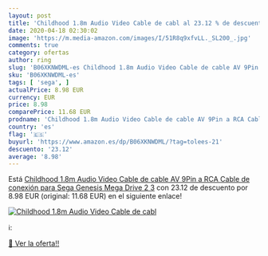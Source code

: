 ```yaml
---
layout: post
title: 'Childhood 1.8m Audio Video Cable de cabl al 23.12 % de descuento'
date: 2020-04-18 02:30:02
image: 'https://m.media-amazon.com/images/I/51R8q9xfvLL._SL200_.jpg'
comments: true
category: ofertas
author: ring
slug: 'B06XKNWDML-es Childhood 1.8m Audio Video Cable de cable AV 9Pin a RCA...'
sku: 'B06XKNWDML-es'
tags: [ 'sega', ]
actualPrice: 8.98 EUR
currency: EUR
price: 8.98
comparePrice: 11.68 EUR
prodname: 'Childhood 1.8m Audio Video Cable de cable AV 9Pin a RCA Cable de conexión para Sega Genesis Mega Drive 2 3'
country: 'es'
flag: '🇪🇸'
buyurl: 'https://www.amazon.es/dp/B06XKNWDML/?tag=tolees-21'
descuento: '23.12'
average: '8.98'
---
```


Está [Childhood 1.8m Audio Video Cable de cable AV 9Pin a RCA Cable de conexión para Sega Genesis Mega Drive 2 3](https://www.amazon.es/dp/B06XKNWDML/?tag=tolees-21) con 23.12 de descuento por 8.98 EUR (original: 11.68 EUR) en el siguiente enlace!

[![Childhood 1.8m Audio Video Cable de cabl](https://m.media-amazon.com/images/I/51R8q9xfvLL._SL200_.jpg)](https://www.amazon.es/dp/B06XKNWDML/?tag=tolees-21)

ℹ️:


[🛒 Ver la oferta!!](https://www.amazon.es/dp/B06XKNWDML/?tag=tolees-21)
